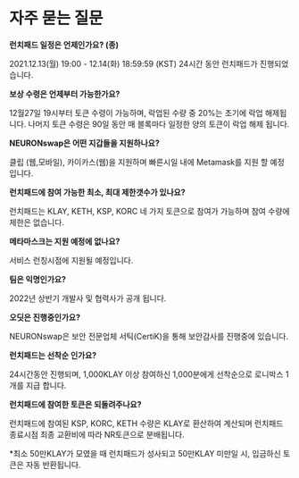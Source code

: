 # 자주 묻는 질문

**런치패드 일정은 언제인가요? (종)**

2021.12.13(월) 19:00 - 12.14(화) 18:59:59 (KST) 24시간 동안 런치패드가 진행되었습니다.



**보상 수령은 언제부터 가능한가요?**

12월27일 19시부터 토큰 수령이 가능하며, 락업된 수량 중 20%는 초기에 락업 해제됩니다. 나머지 토큰 수령은 90일 동안 매 블록마다 일정한 양의 토큰이 락업 해제 됩니다.



**NEURONswap은 어떤 지갑들을 지원하나요?**

클립 (웹,모바일), 카이카스(웹)을 지원하며 빠른시일 내에 Metamask를 지원 할 예정입니다. &#x20;



**런치패드에 참여 가능한 최소, 최대 제한갯수가 있나요?**

런치패드는 KLAY, KETH, KSP, KORC 네 가지 토큰으로 참여가 가능하며 참여 수량에 제한은 없습니다.



**메타마스크는 지원 예정에 없나요?**

서비스 런칭시점에 지원될 예정입니다.



**팀은 익명인가요?**

2022년 상반기 개발사 및 협력사가 공개 됩니다.



**오딧은 진행중인가요?**

NEURONswap은 보안 전문업체 서틱(CertiK)을 통해 보안감사를 진행중에 있습니다.



**런치패드는 선착순 인가요?**

24시간동안 진행되며, 1,000KLAY 이상 참여하신 1,000분에게 선착순으로 로니박스 1개를 지급 합니다.



**런치패드에 참여한 토큰은 되돌려주나요?**

런치패드에 참여된 KSP, KORC, KETH 수량은 KLAY로 환산하여 계산되며 런치패드 종료시점 최종 교환비에 따라 NR토큰으로 분배됩니다.&#x20;

\*최소 50만KLAY가 모였을 때 런치패드가 성사되고 50만KLAY 미만일 시, 입금하신 토큰은 자동 반환됩니다.

